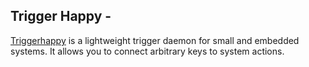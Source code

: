 ## Trigger Happy -

[Triggerhappy](https://github.com/wertarbyte/triggerhappy) is a lightweight
trigger daemon for small and embedded systems. It allows you to connect
arbitrary keys to system actions.